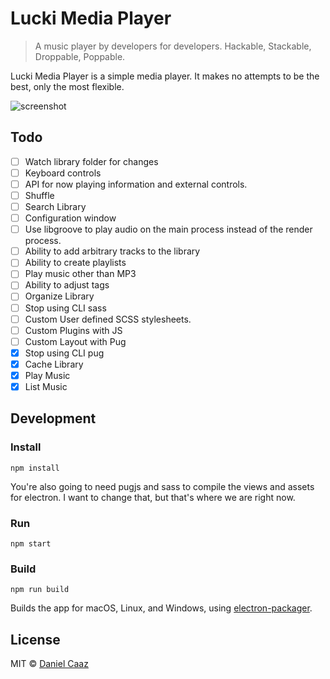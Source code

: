 # Lucki Media Player

> A music player by developers for developers. Hackable, Stackable, Droppable, Poppable.

Lucki Media Player is a simple media player. It makes no attempts to be the best, only the most flexible.

![screenshot](https://dl.dropboxusercontent.com/u/9305622/KEEP/Dev/lucki.png "Screenshot")

## Todo
- [ ] Watch library folder for changes
- [ ] Keyboard controls
- [ ] API for now playing information and external controls.
- [ ] Shuffle
- [ ] Search Library
- [ ] Configuration window
- [ ] Use libgroove to play audio on the main process instead of the render process.
- [ ] Ability to add arbitrary tracks to the library
- [ ] Ability to create playlists
- [ ] Play music other than MP3
- [ ] Ability to adjust tags
- [ ] Organize Library
- [ ] Stop using CLI sass
- [ ] Custom User defined SCSS stylesheets.
- [ ] Custom Plugins with JS
- [ ] Custom Layout with Pug
- [x] Stop using CLI pug
- [x] Cache Library
- [x] Play Music
- [x] List Music

## Development

### Install

`npm install`

You're also going to need pugjs and sass to compile the views and assets for electron.
I want to change that, but that's where we are right now.

### Run

`npm start`

### Build

`npm run build`

Builds the app for macOS, Linux, and Windows, using [electron-packager](https://github.com/electron-userland/electron-packager).


## License

MIT © [Daniel Caaz](https://caaz.me)
